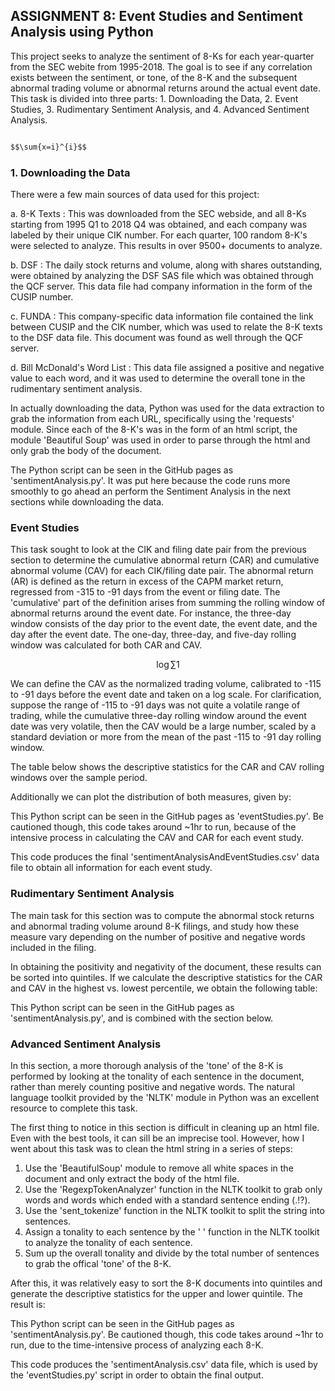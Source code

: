 ## ASSIGNMENT 8: Event Studies and Sentiment Analysis using Python

This project seeks to analyze the sentiment of 8-Ks for each year-quarter from the SEC webite from 1995-2018. The goal is to see if any correlation exists between the sentiment, or tone, of the 8-K and the subsequent abnormal trading volume or abnormal returns around the actual event date. This task is divided into three parts: 1. Downloading the Data, 2. Event Studies, 3. Rudimentary Sentiment Analysis, and 4. Advanced Sentiment Analysis. 

```markdown

$$\sum{x=i}^{i}$$

```

### 1. Downloading the Data

There were a few main sources of data used for this project:

  a. 8-K Texts : This was downloaded from the SEC webside, and all 8-Ks starting from 1995 Q1 to 2018 Q4 was obtained, and each company was labeled by their unique CIK number. For each quarter, 100 random 8-K's were selected to analyze. This results in over 9500+ documents to analyze.
  
  b. DSF : The daily stock returns and volume, along with shares outstanding, were obtained by analyzing the DSF SAS file which was obtained through the QCF server. This data file had company information in the form of the CUSIP number.
  
  c. FUNDA : This company-specific data information file contained the link between CUSIP and the CIK number, which was used to relate the 8-K texts to the DSF data file. This document was found as well through the QCF server.
  
  d. Bill McDonald's Word List : This data file assigned a positive and negative value to each word, and it was used to determine the overall tone in the rudimentary sentiment analysis.
  
In actually downloading the data, Python was used for the data extraction to grab the information from each URL, specifically using the 'requests' module. Since each of the 8-K's was in the form of an html script, the module 'Beautiful Soup' was used in order to parse through the html and only grab the body of the document.

The Python script can be seen in the GitHub pages as 'sentimentAnalysis.py'. It was put here because the code runs more smoothly to go ahead an perform the Sentiment Analysis in the next sections while downloading the data.

### Event Studies

This task sought to look at the CIK and filing date pair from the previous section to determine the cumulative abnormal return (CAR) and cumulative abnormal volume (CAV) for each CIK/filing date pair. The abnormal return (AR) is defined as the return in excess of the CAPM market return, regressed from -315 to -91 days from the event or filing date. The 'cumulative' part of the definition arises from summing the rolling window of abnormal returns around the event date. For instance, the three-day window consists of the day prior to the event date, the event date, and the day after the event date. The one-day, three-day, and five-day rolling window was calculated for both CAR and CAV.

$$\log \sum{1}$$

We can define the CAV as the normalized trading volume, calibrated to -115 to -91 days before the event date and taken on a log scale. For clarification, suppose the range of -115 to -91 days was not quite a volatile range of trading, while the cumulative three-day rolling window around the event date was very volatile, then the CAV would be a large number, scaled by a standard deviation or more from the mean of the past -115 to -91 day rolling window.

The table below shows the descriptive statistics for the CAR and CAV rolling windows over the sample period.

Additionally we can plot the distribution of both measures, given by:

This Python script can be seen in the GitHub pages as 'eventStudies.py'. Be cautioned though, this code takes around ~1hr to run, because of the intensive process in calculating the CAV and CAR for each event study. 

This code produces the final 'sentimentAnalysisAndEventStudies.csv' data file to obtain all information for each event study.

### Rudimentary Sentiment Analysis

The main task for this section was to compute the abnormal stock returns and abnormal trading volume around 8-K filings, and study how these measure vary depending on the number of positive and negative words included in the filing.

In obtaining the positivity and negativity of the document, these results can be sorted into quintiles. If we calculate the descriptive statistics for the CAR and CAV in the highest vs. lowest percentile, we obtain the following table:

This Python script can be seen in the GitHub pages as 'sentimentAnalysis.py', and is combined with the section below.

### Advanced Sentiment Analysis

In this section, a more thorough analysis of the 'tone' of the 8-K is performed by looking at the tonality of each sentence in the document, rather than merely counting positive and negative words. The natural language toolkit provided by the 'NLTK' module in Python was an excellent resource to complete this task.

The first thing to notice in this section is difficult in cleaning up an html file. Even with the best tools, it can sill be an imprecise tool. However, how I went about this task was to clean the html string in a series of steps:

1. Use the 'BeautifulSoup' module to remove all white spaces in the document and only extract the body of the html file.
2. Use the 'RegexpTokenAnalyzer' function in the NLTK toolkit to grab only words and words which ended with a standard sentence ending (.!?).
3. Use the 'sent_tokenize' function in the NLTK toolkit to split the string into sentences.
4. Assign a tonality to each sentence by the ' ' function in the NLTK toolkit to analyze the tonality of each sentence.
5. Sum up the overall tonality and divide by the total number of sentences to grab the offical 'tone' of the 8-K.

After this, it was relatively easy to sort the 8-K documents into quintiles and generate the descriptive statistics for the upper and lower quintile. The result is:


This Python script can be seen in the GitHub pages as 'sentimentAnalysis.py'. Be cautioned though, this code takes around ~1hr to run, due to the time-intensive process of analyzing each 8-K.

This code produces the 'sentimentAnalysis.csv' data file, which is used by the 'eventStudies.py' script in order to obtain the final output.
